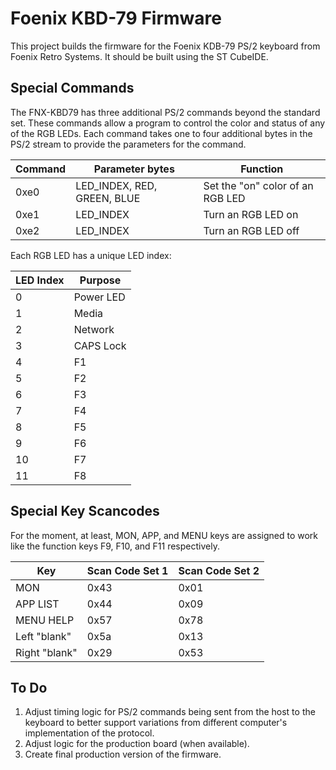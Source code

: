 # Foenix KBD-79 Firmware

This project builds the firmware for the Foenix KDB-79 PS/2 keyboard from Foenix Retro Systems.
It should be built using the ST CubeIDE.

## Special Commands

The FNX-KBD79 has three additional PS/2 commands beyond the standard set.
These commands allow a program to control the color and status of any of the RGB LEDs.
Each command takes one to four additional bytes in the PS/2 stream to provide the
parameters for the command.

| Command | Parameter bytes             | Function                         |
| ------- | --------------------------- | -------------------------------- |
| 0xe0    | LED_INDEX, RED, GREEN, BLUE | Set the "on" color of an RGB LED |
| 0xe1    | LED_INDEX                   | Turn an RGB LED on               |
| 0xe2    | LED_INDEX                   | Turn an RGB LED off              | 

Each RGB LED has a unique LED index:

| LED Index | Purpose   |
| --------- | --------- |
| 0         | Power LED |
| 1         | Media     |
| 2         | Network   |
| 3         | CAPS Lock |
| 4         | F1        |
| 5         | F2        |
| 6         | F3        |
| 7         | F4        |
| 8         | F5        |
| 9         | F6        |
| 10        | F7        |
| 11        | F8        |

## Special Key Scancodes

For the moment, at least, MON, APP, and MENU keys are assigned to work like the function keys F9, F10, and F11 respectively.

| Key           | Scan Code Set 1 | Scan Code Set 2 |
| ------------- | --------------- | --------------- |
| MON           | 0x43            | 0x01            |
| APP LIST      | 0x44            | 0x09            |
| MENU HELP     | 0x57            | 0x78            |
| Left "blank"  | 0x5a            | 0x13            |
| Right "blank" | 0x29            | 0x53            |

## To Do

1. Adjust timing logic for PS/2 commands being sent from the host to the keyboard to better support variations from different computer's
   implementation of the protocol.
1. Adjust logic for the production board (when available).
1. Create final production version of the firmware.
